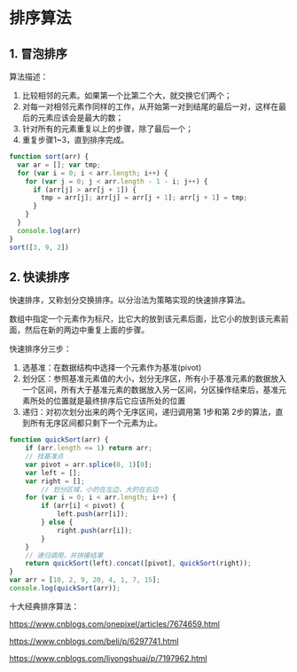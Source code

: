 # 排序算法

## 1. 冒泡排序

算法描述：

1. 比较相邻的元素。如果第一个比第二个大，就交换它们两个；
2. 对每一对相邻元素作同样的工作，从开始第一对到结尾的最后一对，这样在最后的元素应该会是最大的数；
3. 针对所有的元素重复以上的步骤，除了最后一个；
4. 重复步骤1~3，直到排序完成。

```javascript
function sort(arr) {
  var ar = []; var tmp;
  for (var i = 0; i < arr.length; i++) {
    for (var j = 0; j < arr.length - 1 - i; j++) {
      if (arr[j] > arr[j + 1]) {
        tmp = arr[j]; arr[j] = arr[j + 1]; arr[j + 1] = tmp;
      }
    }
  }
  console.log(arr)
}
sort([3, 9, 2])
```



## 2. 快读排序

快速排序，又称划分交换排序。以分治法为策略实现的快速排序算法。

数组中指定一个元素作为标尺，比它大的放到该元素后面，比它小的放到该元素前面，然后在新的两边中重复上面的步骤。

快速排序分三步：

1. 选基准：在数据结构中选择一个元素作为基准(pivot)
2. 划分区：参照基准元素值的大小，划分无序区，所有小于基准元素的数据放入一个区间，所有大于基准元素的数据放入另一区间，分区操作结束后，基准元素所处的位置就是最终排序后它应该所处的位置
3. 递归：对初次划分出来的两个无序区间，递归调用第 1步和第 2步的算法，直到所有无序区间都只剩下一个元素为止。

```js
function quickSort(arr) {
    if (arr.length <= 1) return arr;
    // 找基准点
    var pivot = arr.splice(0, 1)[0];
    var left = [];
    var right = [];
		// 划分区域，小的在左边，大的在右边
    for (var i = 0; i < arr.length; i++) {
        if (arr[i] < pivot) {
            left.push(arr[i]);
        } else {
            right.push(arr[i]);
        }
    }
  	// 递归调用，并拼接结果
    return quickSort(left).concat([pivot], quickSort(right));
}
var arr = [10, 2, 9, 20, 4, 1, 7, 15];
console.log(quickSort(arr));
```







十大经典排序算法：

https://www.cnblogs.com/onepixel/articles/7674659.html

https://www.cnblogs.com/beli/p/6297741.html

https://www.cnblogs.com/liyongshuai/p/7197962.html